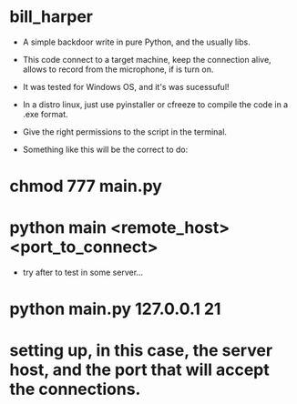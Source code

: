 # bill_harper
* A simple backdoor write in pure Python, and the usually libs.

* This code connect to a target machine, keep the connection alive, allows to record from the microphone, if is turn on.

* It was tested for Windows OS, and it's was sucessuful! 

* In a distro linux, just use pyinstaller or cfreeze to compile the code in a .exe format. 

* Give the right permissions to the script in the terminal. 

* Something like this will be the correct to do: 

# chmod 777 main.py 

# python main <remote_host> <port_to_connect> 

* try after to test in some server... 

# python main.py 127.0.0.1 21

# setting up, in this case, the server host, and the port that will accept the connections. 



 
